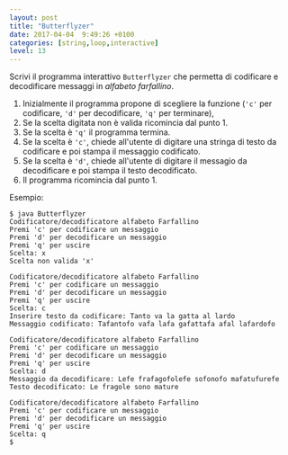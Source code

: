 ```yaml
---
layout: post
title: "Butterflyzer"
date: 2017-04-04  9:49:26 +0100
categories: [string,loop,interactive]
level: 13
---
```


Scrivi il programma interattivo `Butterflyzer` che permetta di codificare e decodificare messaggi in *alfabeto farfallino*. 

1. Inizialmente il programma propone di scegliere la funzione (`'c'` per codificare, `'d'` per decodificare, `'q'` per terminare), 
2. Se la scelta digitata non è valida ricomincia dal punto 1.
3. Se la scelta è `'q'` il programma termina.
4. Se la scelta è `'c'`, chiede all'utente di digitare una stringa di testo da codificare e poi stampa il messaggio codificato.
5. Se la scelta è `'d'`, chiede all'utente di digitare il messagio da decodificare e poi stampa il testo decodificato.
6. Il programma ricomincia dal punto 1.

Esempio:

~~~
$ java Butterflyzer
Codificatore/decodificatore alfabeto Farfallino
Premi 'c' per codificare un messaggio
Premi 'd' per decodificare un messaggio
Premi 'q' per uscire
Scelta: x
Scelta non valida 'x'

Codificatore/decodificatore alfabeto Farfallino
Premi 'c' per codificare un messaggio
Premi 'd' per decodificare un messaggio
Premi 'q' per uscire
Scelta: c
Inserire testo da codificare: Tanto va la gatta al lardo
Messaggio codificato: Tafantofo vafa lafa gafattafa afal lafardofo

Codificatore/decodificatore alfabeto Farfallino
Premi 'c' per codificare un messaggio
Premi 'd' per decodificare un messaggio
Premi 'q' per uscire
Scelta: d
Messaggio da decodificare: Lefe frafagofolefe sofonofo mafatufurefe
Testo decodificato: Le fragole sono mature

Codificatore/decodificatore alfabeto Farfallino
Premi 'c' per codificare un messaggio
Premi 'd' per decodificare un messaggio
Premi 'q' per uscire
Scelta: q
$
~~~